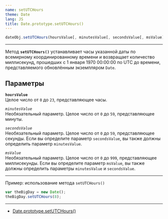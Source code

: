 ```yaml
---
name: setUTCHours
theme: Date
lang: JS
title: Date.prototype.setUTCHours()
---
```


```js
dateObj.setUTCHours(hoursValue[, minutesValue[, secondsValue[, msValue]]])
```

---

Метод **`setUTCHours()`** устанавливает часы указанной даты по всемирному координированному времени и возвращает количество миллисекунд, прошедших с 1 января 1970 00:00:00 по UTC до времени, представляемого обновлённым экземпляром `Date`.

## Параметры

**`hoursValue`**<br />
Целое число от `0` до `23`, представляющее часы.

_`minutesValue`_<br />
Необязательный параметр. Целое число от `0` до `59`, представляющее минуты.

_`secondsValue`_<br />
Необязательный параметр. Целое число от `0` до `59`, представляющее секунды. Если вы определите параметр `secondsValue`, вы также должны определить параметр `minutesValue`.

_`msValue`_<br />
Необязательный параметр. Целое число от `0` до `999`, представляющее миллисекунды. Если вы определите параметр `msValue`, вы также должны определить параметры `minutesValue` и `secondsValue`.

---

Пример: использование метода `setUTCHours()`

```js
var theBigDay = new Date();
theBigDay.setUTCHours(8);
```

---

- [Date.prototype.setUTCHours()](https://developer.mozilla.org/ru/docs/Web/JavaScript/Reference/Global_Objects/Date/setUTCHours)
